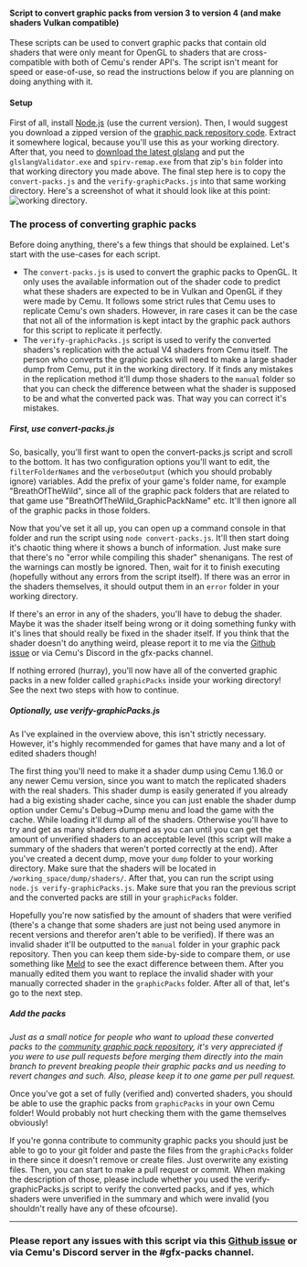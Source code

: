 #### Script to convert graphic packs from version 3 to version 4 (and make shaders Vulkan compatible)
These scripts can be used to convert graphic packs that contain old shaders that were only meant for OpenGL to shaders that are cross-compatible with both of Cemu's render API's. The script isn't meant for speed or ease-of-use, so read the instructions below if you are planning on doing anything with it.

#### Setup
First of all, install [Node.js](https://nodejs.org) (use the current version). Then, I would suggest you download a zipped version of the [graphic pack repository code](https://github.com/slashiee/cemu_graphic_packs/archive/master.zip). Extract it somewhere logical, because you'll use this as your working directory.
After that, you need to [download the latest glslang](https://github.com/KhronosGroup/glslang/releases) and put the `glslangValidator.exe` and `spirv-remap.exe` from that zip's `bin` folder into that working directory you made above. The final step here is to copy the `convert-packs.js` and the `verify-graphicPacks.js` into that same working directory. Here's a screenshot of what it should look like at this point:
![working directory](https://i.imgur.com/B2CLjFy.png).

### The process of converting graphic packs
Before doing anything, there's a few things that should be explained. Let's start with the use-cases for each script.
 - The `convert-packs.js` is used to convert the graphic packs to OpenGL. It only uses the available information out of the shader code to predict what these shaders are expected to be in Vulkan and OpenGL if they were made by Cemu. It follows some strict rules that Cemu uses to replicate Cemu's own shaders. However, in rare cases it can be the case that not all of the information is kept intact by the graphic pack authors for this script to replicate it perfectly.
 - The `verify-graphicPacks.js` script is used to verify the converted shaders's replication with the actual V4 shaders from Cemu itself. The person who converts the graphic packs will need to make a large shader dump from Cemu, put it in the working directory. If it finds any mistakes in the replication method it'll dump those shaders to the `manual` folder so that you can check the difference between what the shader is supposed to be and what the converted pack was. That way you can correct it's mistakes.

##### First, use convert-packs.js
So, basically, you'll first want to open the convert-packs.js script and scroll to the bottom. It has two configuration options you'll want to edit, the `filterFolderNames` and the `verboseOutput` (which you should probably ignore) variables. Add the prefix of your game's folder name, for example "BreathOfTheWild", since all of the graphic pack folders that are related to that game use "BreathOfTheWild_GraphicPackName" etc. It'll then ignore all of the graphic packs in those folders.

Now that you've set it all up, you can open up a command console in that folder and run the script using `node convert-packs.js`. It'll then start doing it's chaotic thing where it shows a bunch of information. Just make sure that there's no "error while compiling this shader" shenanigans. The rest of the warnings can mostly be ignored. Then, wait for it to finish executing (hopefully without any errors from the script itself). If there was an error in the shaders themselves, it should output them in an `error` folder in your working directory.

If there's an error in any of the shaders, you'll have to debug the shader. Maybe it was the shader itself being wrong or it doing something funky with it's lines that should really be fixed in the shader itself. If you think that the shader doesn't do anything weird, please report it to me via the [Github issue](https://github.com/slashiee/cemu_graphic_packs/issues/408) or via Cemu's Discord in the gfx-packs channel.

If nothing errored (hurray), you'll now have all of the converted graphic packs in a new folder called `graphicPacks` inside your working directory! See the next two steps with how to continue.

##### Optionally, use verify-graphicPacks.js
As I've explained in the overview above, this isn't strictly necessary. However, it's highly recommended for games that have many and a lot of edited shaders though!

The first thing you'll need to make it a shader dump using Cemu 1.16.0 or any newer Cemu version, since you want to match the replicated shaders with the real shaders. This shader dump is easily generated if you already had a big existing shader cache, since you can just enable the shader dump option under Cemu's Debug->Dump menu and load the game with the cache. While loading it'll dump all of the shaders. Otherwise you'll have to try and get as many shaders dumped as you can until you can get the amount of unverified shaders to an acceptable level (this script will make a summary of the shaders that weren't ported correctly at the end).
After you've created a decent dump, move your `dump` folder to your working directory. Make sure that the shaders will be located in `/working_space/dump/shaders/`. After that, you can run the script using `node.js verify-graphicPacks.js`. Make sure that you ran the previous script and the converted packs are still in your `graphicPacks` folder.

Hopefully you're now satisfied by the amount of shaders that were verified (there's a change that some shaders are just not being used anymore in recent versions and therefor aren't able to be verified). If there was an invalid shader it'll be outputted to the `manual` folder in your graphic pack repository. Then you can keep them side-by-side to compare them, or use something like [Meld](https://meldmerge.org/) to see the exact difference between them. After you manually edited them you want to replace the invalid shader with your manually corrected shader in the `graphicPacks` folder. After all of that, let's go to the next step.

##### Add the packs
_Just as a small notice for people who want to upload these converted packs to the [community graphic pack repository](https://github.com/slashiee/cemu_graphic_packs), it's very appreciated if you were to use pull requests before merging them directly into the main branch to prevent breaking people their graphic packs and us needing to revert changes and such. Also, please keep it to one game per pull request._

Once you've got a set of fully (verified and) converted shaders, you should be able to use the graphic packs from `graphicPacks` in your own Cemu folder! Would probably not hurt checking them with the game themselves obviously!

If you're gonna contribute to community graphic packs you should just be able to go to your git folder and paste the files from the `graphicPacks` folder in there since it doesn't remove or create files. Just overwrite any existing files. Then, you can start to make a pull request or commit. When making the description of those, please include whether you used the verify-graphicPacks.js script to verify the converted packs, and if yes, which shaders were unverified in the summary and which were invalid (you shouldn't really have any of these ofcourse).

-----
### Please report any issues with this script via this [Github issue](https://github.com/slashiee/cemu_graphic_packs/issues/408) or via Cemu's Discord server in the #gfx-packs channel.
